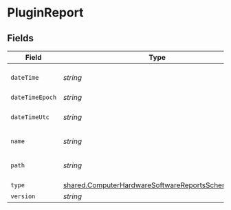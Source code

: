 # PluginReport


## Fields

| Field                                                                                                                         | Type                                                                                                                          | Required                                                                                                                      | Description                                                                                                                   | Example                                                                                                                       |
| ----------------------------------------------------------------------------------------------------------------------------- | ----------------------------------------------------------------------------------------------------------------------------- | ----------------------------------------------------------------------------------------------------------------------------- | ----------------------------------------------------------------------------------------------------------------------------- | ----------------------------------------------------------------------------------------------------------------------------- |
| `dateTime`                                                                                                                    | *string*                                                                                                                      | :heavy_minus_sign:                                                                                                            | N/A                                                                                                                           | 2017-07-07 18:37:04 +0000 UTC                                                                                                 |
| `dateTimeEpoch`                                                                                                               | *string*                                                                                                                      | :heavy_minus_sign:                                                                                                            | N/A                                                                                                                           | 1499470624555                                                                                                                 |
| `dateTimeUtc`                                                                                                                 | *string*                                                                                                                      | :heavy_minus_sign:                                                                                                            | N/A                                                                                                                           | 2017-07-07T18:37:04.555-0500                                                                                                  |
| `name`                                                                                                                        | *string*                                                                                                                      | :heavy_minus_sign:                                                                                                            | N/A                                                                                                                           | Quartz Composer.webplugin                                                                                                     |
| `path`                                                                                                                        | *string*                                                                                                                      | :heavy_minus_sign:                                                                                                            | N/A                                                                                                                           | /Library/Internet Plug-Ins/Quartz Composer.webplugin                                                                          |
| `type`                                                                                                                        | [shared.ComputerHardwareSoftwareReportsSchemasType](../../../sdk/models/shared/computerhardwaresoftwarereportsschemastype.md) | :heavy_minus_sign:                                                                                                            | N/A                                                                                                                           |                                                                                                                               |
| `version`                                                                                                                     | *string*                                                                                                                      | :heavy_minus_sign:                                                                                                            | N/A                                                                                                                           | 1.4                                                                                                                           |